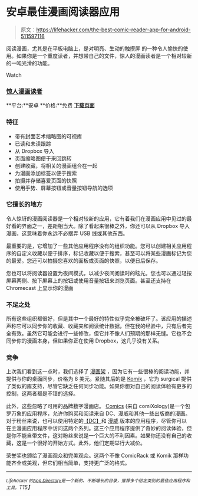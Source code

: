 # 安卓最佳漫画阅读器应用

> 原文：<https://lifehacker.com/the-best-comic-reader-app-for-android-511597116>

阅读漫画，尤其是在平板电脑上，是对明亮、生动的触摸屏 的一种令人愉快的使用。如果你是一个重度读者，并想带自己的文件，惊人的漫画读者是一个相对较新的一吨光滑的功能。

Watch

### [惊人漫画读者](https://play.google.com/store/apps/details?id=com.aerilys.acr.android)

**平台:**安卓
**价格:**免费
[**下载页面**](https://play.google.com/store/apps/details?id=com.aerilys.acr.android)

### 特征

*   带有封面艺术缩略图的可视库
*   已读和未读跟踪
*   从 Dropbox 导入
*   页面缩略图便于来回跳转
*   创建收藏，将相关的漫画组合在一起
*   为漫画添加标签以便于搜索
*   拍摄并存储喜爱页面的快照
*   使用手势、屏幕按钮或音量按钮导航的选项

### 它擅长的地方

令人惊讶的漫画阅读器是一个相对较新的应用，它有着我们在漫画应用中见过的最好看的界面之一，差距相当大。除了看起来很棒之外，你还可以从 Dropbox 导入漫画，这意味着你永远不必摆弄 USB 线或其他东西。

最重要的是，它增加了一些其他应用程序没有的组织功能。您可以创建相关应用程序的自定义收藏以便于排序，标记收藏以便于搜索，甚至可以将某些漫画标记为您的最爱。您还可以拍摄您喜欢的面板或页面的快照，以便日后保存。

您也可以将阅读器设置为夜间模式，以减少夜间阅读时的眩光。您也可以通过轻按屏幕两侧、按下屏幕上的按钮或使用音量按钮来浏览页面。甚至还支持在 Chromecast 上显示你的漫画

### 不足之处

所有这些组织都很好，但是其中一个最好的特性似乎完全被破坏了。该应用的描述声称它可以同步你的收藏、收藏夹和阅读统计数据，但在我的经验中，只有后者完全有效。虽然它可能会进行一些修改，但它并不像人们预期的那样无缝。它也不会同步你的漫画本身，但如果你正在使用 Dropbox，这几乎没有关系。

### 竞争

上次我们看到这一点时，我们选择了 [漫画架](https://play.google.com/store/apps/details?id=com.cyo.comicrack.viewer.free) ，因为它有一些很棒的阅读功能，并提供与你的桌面同步，价格为 8 美元。紧随其后的是 [Komik](https://play.google.com/store/apps/details?id=com.komik.free&hl=en) ，它为 surgical 提供了类似的库支持，尽管它缺乏任何同步功能。如果你想对自己的阅读体验有更多的控制，这两者都是不错的选择。

此外，这些忽略了可用的品牌数字漫画店。 [Comics](https://play.google.com/store/apps/details?id=com.iconology.comics) (来自 comiXology)是一个包罗万象的应用程序，允许你购买和阅读来自 DC、漫威和其他一些出版商的漫画。对于粉丝来说，也可以使用特定的[【DC】](https://play.google.com/store/apps/details?id=com.dccomics.comics)和 [漫威](https://play.google.com/store/apps/details?id=com.marvel.comics) 版本的应用程序，尽管你可以在主漫画应用程序中访问这两个系列。这三个应用程序提供了奇妙的阅读体验，但是你不能自带文件，这对粉丝来说是一个巨大的不利因素。如果你还没有自己的收藏，这是一个很好的开始方式。此外，他们定期举行大减价。

荣誉奖也颁给了漫画观众和完美观众。这两个不像 ComicRack 或 Komik 那样功能齐全或美观，但它们相当简单，支持更广泛的格式。

* * *

*<small>Lifehacker 的</small>*[*<small>App Directory</small>*](http://lifehacker.com/apps)*<small>是一个新的、不断增长的目录，推荐多个给定类别的最佳应用程序和工具。</small>T15】*